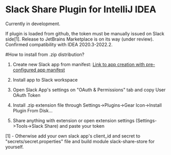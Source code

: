 # Slack Share Plugin for IntelliJ IDEA

Currently in development.

If plugin is loaded from github, the token must be manually issued on Slack side[1].
Release to JetBrains Marketplace is on its way (under review).
Confirmed compatibility with IDEA 2020.3-2022.2.

#How to install from .zip distribution?
1. Create new Slack app from manifest: [Link to app creation with pre-configured app manifest](https://api.slack.com/apps?new_app=1&manifest_json={"display_information":{"name":"Share%20from%20JetBrains"},"oauth_config":{"scopes":{"user":["channels:read","chat:write","files:write","groups:read","im:read","mpim:read","users:read"]}},"settings":{"org_deploy_enabled":false,"socket_mode_enabled":false,"token_rotation_enabled":false}})

2. Install app to Slack workspace

3. Open Slack App's settings on "OAuth & Permissions" tab and copy User OAuth Token

4. Install .zip extension file through Settings->Plugins->Gear Icon->Install Plugin From Disk...

5. Share anything with extension or open extension settings (Settings->Tools->Slack Share) and paste your token

[1] - Otherwise add your own slack app's client_id and secret to "secrets/secret.properties" file and build module slack-share-store for yourself.
